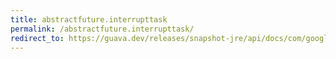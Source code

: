 ```yaml
---
title: abstractfuture.interrupttask
permalink: /abstractfuture.interrupttask/
redirect_to: https://guava.dev/releases/snapshot-jre/api/docs/com/google/common/util/concurrent/AbstractFuture.html#interruptTask--
---
```

